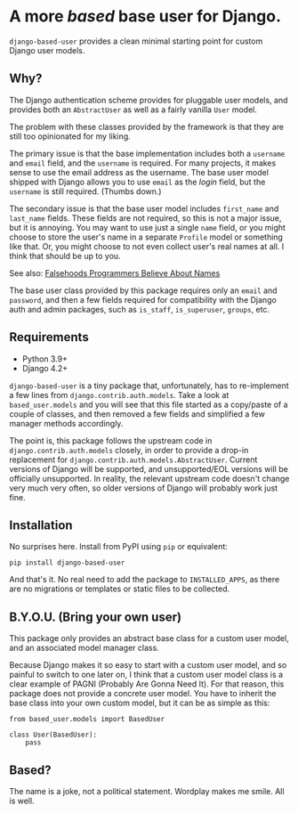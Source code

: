 # A more *based* base user for Django.

`django-based-user` provides a clean minimal starting point for custom Django user models.

## Why?

The Django authentication scheme provides for pluggable user models, and provides both an `AbstractUser` as well as a fairly vanilla `User` model.

The problem with these classes provided by the framework is that they are still too opinionated for my liking.

The primary issue is that the base implementation includes both a `username` and `email` field, and the `username` is required. For many projects, it makes sense to use the email address as the username. The base user model shipped with Django allows you to use `email` as the *login* field, but the `username` is still required. (Thumbs down.)

The secondary issue is that the base user model includes `first_name` and `last_name` fields. These fields are not required, so this is not a major issue, but it is annoying. You may want to use just a single `name` field, or you might choose to store the user's name in a separate `Profile` model or something like that. Or, you might choose to not even collect user's real names at all. I think that should be up to you.

See also: [Falsehoods Programmers Believe About Names](https://www.kalzumeus.com/2010/06/17/falsehoods-programmers-believe-about-names/)

The base user class provided by this package requires only an `email` and `password`, and then a few fields required for compatibility with the Django auth and admin packages, such as `is_staff`, `is_superuser`, `groups`, etc.

## Requirements

- Python 3.9+
- Django 4.2+

`django-based-user` is a tiny package that, unfortunately, has to re-implement a few lines from `django.contrib.auth.models`. Take a look at `based_user.models` and you will see that this file started as a copy/paste of a couple of classes, and then removed a few fields and simplified a few manager methods accordingly.

The point is, this package follows the upstream code in `django.contrib.auth.models` closely, in order to provide a drop-in replacement for `django.contrib.auth.models.AbstractUser`. Current versions of Django will be supported, and unsupported/EOL versions will be officially unsupported. In reality, the relevant upstream code doesn't change very much very often, so older versions of Django will probably work just fine.

## Installation

No surprises here. Install from PyPI using `pip` or equivalent:

    pip install django-based-user
    
And that's it. No real need to add the package to `INSTALLED_APPS`, as there are no migrations or templates or static files to be collected.

## B.Y.O.U. (Bring your own user)

This package only provides an abstract base class for a custom user model, and an associated model manager class.

Because Django makes it so easy to start with a custom user model, and so painful to switch to one later on, I think that a custom user model class is a clear example of PAGNI (Probably Are Gonna Need It). For that reason, this package does not provide a concrete user model. You have to inherit the base class into your own custom model, but it can be as simple as this:

    from based_user.models import BasedUser
    
    class User(BasedUser):
        pass
        
        
## Based?

The name is a joke, not a political statement. Wordplay makes me smile. All is well.
